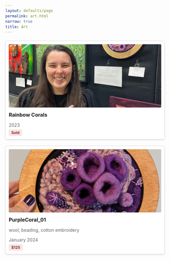 ```yaml
---
layout: defaults/page
permalink: art.html
narrow: true
title: Art
---
```

<style>
.gallery {
  display: grid;
  grid-template-columns: repeat(auto-fill, minmax(250px, 1fr));
  grid-gap: 20px;
  margin: 20px 0;
}

.gallery-item {
  border: 1px solid #ddd;
  border-radius: 5px;
  padding: 10px;
  background-color: #fff;
  box-shadow: 0 2px 5px rgba(0,0,0,0.1);
  transition: transform 0.3s ease;
}

.gallery-item:hover {
  transform: translateY(-5px);
}

.gallery-image {
  width: 100%;
  height: 200px;
  object-fit: cover;
  border-radius: 3px;
  cursor: pointer;
}

.gallery-info {
  margin-top: 10px;
}

.gallery-title {
  font-weight: bold;
  font-size: 16px;
  margin: 5px 0;
}
  
.gallery-medium {
  color: #666;
  font-size: 14px;
  margin-bottom: 5px;
}
.gallery-date {
  color: #666;
  font-size: 14px;
  margin-bottom: 5px;
}

.gallery-status {
  display: inline-block;
  padding: 3px 8px;
  border-radius: 3px;
  font-size: 12px;
  font-weight: bold;
}

.for-sale {
  background-color: #e6f7e6;
  color: #2e8b57;
}

.not-for-sale {
  background-color: #f7e6e6;
  color: #8b2e2e;
}

/* Modal styles for enlarged image view */
.modal {
  display: none;
  position: fixed;
  z-index: 1000;
  left: 0;
  top: 0;
  width: 100%;
  height: 100%;
  background-color: rgba(0,0,0,0.8);
}
.modal-content {
  margin: auto;
  display: block;
  max-width: 90%;
  max-height: 80vh;
  object-fit: contain; /* This preserves aspect ratio */
  cursor: default; /* Keep default cursor over the image */
}

.modal-caption {
  color: white;
  text-align: center;
  padding: 10px;
  width: 80%;
  margin: auto;
}

.close {
  position: absolute;
  top: 15px;
  right: 35px;
  color: #f1f1f1;
  font-size: 40px;
  font-weight: bold;
  transition: 0.3s;
  cursor: pointer;
  z-index: 1001; /* Ensure close button is above other elements */
}

.close:hover {
  color: #bbb;
}

/* Add instructions text */
.modal-instructions {
  position: absolute;
  bottom: 20px;
  left: 0;
  width: 100%;
  color: #ccc;
  font-size: 14px;
  text-align: center;
}

.close:hover {
  color: #bbb;
}

@media only screen and (max-width: 700px) {
  .modal-content {
    width: 100%;
  }
}
</style>

<div class="gallery">
  <!-- Art Item 1 -->
  <div class="gallery-item">
    <img src="theme/img/artsfest_2023-1.jpg" alt="Rainbow Corals" class="gallery-image" onclick="openModal(this)">
    <div class="gallery-info">
      <h3 class="gallery-title">Rainbow Corals</h3>
      <p class="gallery-date">2023</p>
      <span class="gallery-status not-for-sale">Sold</span>
    </div>
  </div>

  <div class="gallery-item">
    <img src="theme/img/purpcoral.jpg" alt="Purple Coral" class="gallery-image" onclick="openModal(this)">
    <div class="gallery-info">
      <h3 class="gallery-title">PurpleCoral_01</h3>
      <p class="gallery-medium">wool, beading, cotton embroidery</p>
      <p class="gallery-date">January 2024</p>
      <span class="gallery-status not-for-sale">$125</span>
    </div>
  </div>
  
  <!-- Add more art items as needed -->
</div>

<!-- Modal for enlarged images -->
<div id="imageModal" class="modal">
  <span class="close" onclick="closeModal()">&times;</span>
  <img class="modal-content" id="enlargedImage">
  <div id="caption" class="modal-caption"></div>
</div>

<script>
function openModal(img) {
  var modal = document.getElementById("imageModal");
  var modalImg = document.getElementById("enlargedImage");
  var captionText = document.getElementById("caption");
  
  modal.style.display = "block";
  modalImg.src = img.src;
  captionText.innerHTML = img.alt;
}

function closeModal() {
  document.getElementById("imageModal").style.display = "none";
}

// Close the modal when clicking outside the image
window.onclick = function(event) {
  var modal = document.getElementById("imageModal");
  if (event.target == modal) {
    modal.style.display = "none";
  }
};
  
// Close the modal when hitting esc key
document.addEventListener('keydown', function(event) {
  if (event.key === 'Escape') {
    closeModal();
  }
});
</script>
